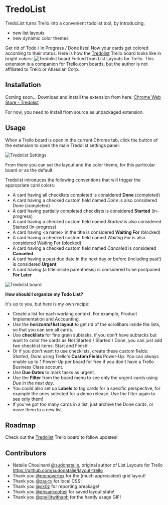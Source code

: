
TredoList
=========

TredoList turns Trello into a convenient todolist tool, by introducing:
* new list layouts
* new dynamic color themes

Get rid of Todo / In Progress / Done lists! Now your cards get colored according to their status.
Here is how the [Tredolist](https://trello.com/b/af1CpwBl/tredolist) Trello board looks like in bright colors:
![Tredolist board](https://raw.githubusercontent.com/gwened/tredolist/master/screenshots/tredolist-mainscreenshot.png)
Forked from List Layouts for Trello.
This extension is a companion for Trello.com boards, but the author is not affiliated to Trello or Atlassian Corp.

Installation
------------

Coming soon...
Download and install the extension from here: [Chrome Web Store - Tredolist](https://chrome.google.com/webstore/detail/tredolist/...)

For now, you need to install from source as unpackaged extension.

Usage
-----

When a Trello board is open in the current Chrome tab, click the button of the extension to open the main Tredolist settings panel:

![Tredolist Settings](https://raw.githubusercontent.com/gwened/tredolist/master/screenshots/tredolist-settings.png)

From there you can set the layout and the color theme, for this particular board or as the default.

Tredolist introduces the following conventions that will trigger the appropriate card colors:
- A card having all checklists completed is considered **Done** (completed)
- A card having a checked custom field named *Done* is also considered Done (completed)
- A card having partially completed checklists is considered **Started** (in-progress)
- A card having a checked custom field named *Started* is also considered Started (in-progress)
- A card having \<a name\> in the title is considered **Waiting For** (blocked)
- A card having a checked custom field named *Waiting For* is also considered Waiting For (blocked)
- A card having a checked custom field named *Canceled* is considered **Canceled**
- A card having a past due date in the next day or before (including past!) is considered **Urgent**
- A card having (a title inside parenthesis) is considered to be postponed **For Later**

![Tredolist board](https://raw.githubusercontent.com/gwened/tredolist/master/screenshots/tredolist-board.png)

**How should I organize my Todo List?**

It's up to you, but here is my own recipe:
- Create a list for each working context. For example, Product Implementation and Accounting.
- Use the ***horizontal list* layout** to get rid of the scrollbars inside the lists, so that you can see all cards.
- Use **checklists** for fine grain subtasks. if you don't have subtacks but want to color the cards as Not Started / Started / Done, you can just add two checklist items: Start and Finish!
- Or if you don't want to use checklists, create these custom fields: *Started*, *Done* using Trello's **Custom Fields** Power-Up. You can always enable up to 1 Power-Up per board for free if you don't have a Trello Business Class account.
- Use **Due Dates** to mark tasks as urgent.
- Use the **Filter** from the board menu to see only the urgent cards using *Due in the next day*.
- You could also set up **Labels** to tag cards for a specific perspective, for example the ones selected for a demo release. Use the filter again to see only them!
- If you've got too many cards in a list, just archive the Done cards, or move them to a new list.

Roadmap
-------

Check out the [Tredolist](https://trello.com/b/af1CpwBl/tredolist) Trello board to follow updates!

Contributors
------------

* Natalie Chouinard [@sudonatalie](https://github.com/sudonatalie), original author of List Layouts for Trello https://github.com/sudonatalie/layout-trello
* Thank you [@monovertex](https://github.com/sudonatalie/layout-trello/pull/7) for the (much appreciated) grid layout!
* Thank you [@zaucy](https://github.com/sudonatalie/layout-trello/pull/7) for local CSS!
* Thank you [@ck0z](https://github.com/sudonatalie/layout-trello/pull/8) for reporting breakage!
* Thank you [@ehsankooheji](https://github.com/sudonatalie/layout-trello/pull/11) for saved layout state!
* Thank you [@spellitwithaph](https://github.com/sudonatalie/layout-trello/pull/27) for the handy usage GIF!


